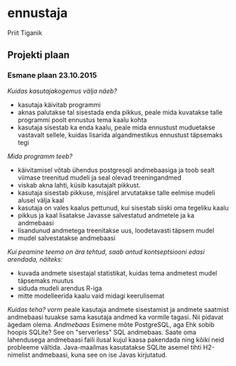 # ennustaja
Priit Tiganik

## Projekti plaan 

### Esmane plaan 23.10.2015 

*Kuidas kasutajakogemus välja näeb?*
- kasutaja käivitab programmi
- aknas palutakse tal sisestada enda pikkus, peale mida kuvatakse talle programmi poolt ennustus tema kaalu kohta
- kasutaja sisestab ka enda kaalu, peale mida ennustust muduetakse vastavalt sellele, kuidas lisarida algandmestikus ennustust täpsemaks tegi

*Mida programm teeb?*
- käivitamisel võtab ühendus postgresqli andmebaasiga ja toob sealt viimase treenitud mudeli ja seal olevad treeningandmed
- viskab akna lahti, küsib kasutajalt pikkust.
- kasutaja sisestab pikkuse, misjärel arvutatakse talle eelmise mudeli alusel välja kaal
- kasutaja on vales kaalus pettunud, kui sisestab siiski oma tegeliku kaalu
- pikkus ja kaal lisatakse Javasse salvestatud andmetele ja ka andmebaasi
- lisandunud andmetega treenitakse uus, loodetavasti täpsem mudel
- mudel salvestatakse andmebaasi

*Kui peamine teema on ära tehtud, saab antud kontseptsiooni edasi arendada, näiteks:*
- kuvada andmete sisestajal statistikat, kuidas tema andmetest mudel täpsemaks muutus
- siduda mudeli arendus R-iga
- mitte modelleerida kaalu vaid midagi keerulisemat


*Kuidas teha?*
*vorm*
peale kasutaja andmete sisestamist ja andmete saatmist andmebaasi tuuakse sama kasutaja andmed ka vormile tagasi. Nii pidavat ägedam olema.
*Andmebaas*
Esimene mõte PostgreSQL, aga Ehk sobib hoopis SQLite? See on "serverless" SQL andmebaas. Saate oma lahendusega andmebaasi faili ilusal kujul kaasa pakendada ning kõiki neid probleeme vältida. Java-maailmas kasutatakse SQLite asemel tihti H2-nimelist andmebaasi, kuna see on ise Javas kirjutatud.
